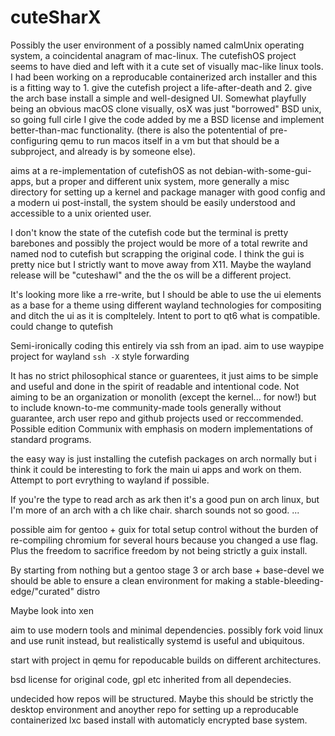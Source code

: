 # cuteSharX
 Possibly the user environment of a possibly named calmUnix operating system, a coincidental anagram of mac-linux. The cutefishOS project seems to have died and left with it a cute set of visually mac-like linux tools. I had been working on a reproducable containerized arch installer and this is a fitting way to 1. give the cutefish project a life-after-death and 2. give the arch base install a simple and well-designed UI. Somewhat playfully being an obvious macOS clone visually, osX was just "borrowed" BSD unix, so going full cirle I give the code added by me a BSD license and implement better-than-mac functionality. (there is also the potentential of pre-configuring qemu to run macos itself in a vm but that should be a subproject, and already is by someone else).
 
 aims at a re-implementation of cutefishOS as not debian-with-some-gui-apps, but a proper and different unix system, more generally a misc directory for setting up a kernel and package manager with good config and a modern ui post-install, the system should be easily understood and accessible to a unix oriented user.
 
 I don't know the state of the cutefish code but the terminal is pretty barebones and possibly the project would be more of a total rewrite and named nod to cutefish but scrapping the original code. I think the gui is pretty nice but I strictly want to move away from X11. Maybe the wayland release will be "cuteshawl" and the the os will be a different project. 
 
 It's looking more like a rre-write,  but I should be able to use the ui elements as a base for a theme using different wayland technologies for compositing and ditch the ui as it is compltelely. Intent to port to qt6 what is compatible. could change to qutefish 
 
 Semi-ironically coding this entirely via ssh from an ipad. aim to use waypipe project for wayland `ssh -X` style forwarding
 
 It has no strict philosophical stance or guarentees, it just aims to be simple and useful and done in the spirit of readable and intentional code. Not aiming to be an organization or monolith (except the kernel... for now!) but to include known-to-me community-made tools generally without guarantee, arch user repo and github projects used or reccommended. Possible edition Communix with emphasis on modern implementations of standard programs. 
 
 the easy way is just installing the cutefish packages on arch normally but i think it could be interesting to fork the main ui apps and work on them. Attempt to port evrything to wayland if possible.
 
 If you're the type to read arch as ark then it's a good pun on arch linux, but I'm more of an arch with a ch like chair. sharch sounds not so good.
 ...
 
 possible aim for gentoo + guix for total setup control without the burden of re-compiling chromium for several hours  because you changed a use flag. Plus the freedom to sacrifice freedom by not being strictly a guix install.
 
 By starting from nothing but a gentoo stage 3 or arch base + base-devel we should be able to ensure a clean environment for making a stable-bleeding-edge/"curated" distro
 
 Maybe look into xen
 
 aim to use modern tools and minimal dependencies. possibly fork void linux and use runit instead, but realistically systemd is useful and ubiquitous.
 
 start with project in qemu for repoducable builds on different architectures.
 
 bsd license for original code, gpl etc inherited from all dependecies.

undecided how repos will be structured. Maybe this should be strictly the desktop environment and anoyther repo for setting up a reproducable containerized lxc based install with automaticly encrypted base system. 
